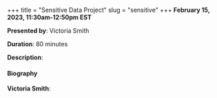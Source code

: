 +++
title = "Sensitive Data Project"
slug = "sensitive"
+++
**February 15, 2023, 11:30am-12:50pm EST**

**Presented by**: Victoria Smith

**Duration**: 80 minutes

**Description**:

#### Biography

**Victoria Smith**:

<!-- {{< vimeo 690948795 >}} -->
<!-- <br> -->

<!-- - [Watch this session on Vimeo](https://vimeo.com/690948795) -->
